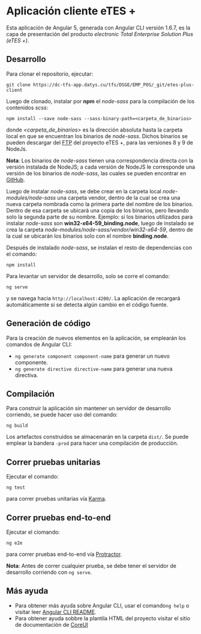 # Aplicación cliente eTES +

Esta aplicación de Angular 5, generada con Angular CLI versión 1.6.7, 
es la capa de presentación del producto *electronic Total Enterprise 
Solution Plus (eTES +)*.

## Desarrollo
Para clonar el repositorio, ejecutar:  
  
`git clone https://dc-tfs-app.datys.cu/tfs/DSGE/EMP_POS/_git/etes-plus-client`  
  
Luego de clonado, instalar por **npm** el *node-sass* para la compilación
de los contenidos *scss*:   
 
`npm install --save node-sass --sass-binary-path=<carpeta_de_binarios>`  
  
donde *<carpeta_de_binarios>* es la dirección absoluta hasta la carpeta
local en que se encuentran los binarios de *node-sass*. Dichos binarios
se pueden descargar del [FTP](http://172.20.10.67:8081) del proyecto eTES +,
para las versiones 8 y 9 de NodeJs.  
  
**Nota**: Los binarios de *node-sass* tienen una correspondencia directa
con la versión instalada de NodeJS; a cada versión de NodeJS le corresponde
una versión de los binarios de *node-sass*, las cuales se pueden encontrar 
en [GitHub](https://github.com/sass/node-sass/releases).  

Luego de instalar *node-sass*, se debe crear en la carpeta local *node-modules/node-sass*
una carpeta vendor, dentro de la cual se crea una nueva carpeta nombrada
como la primera parte del nombre de los binarios. Dentro de esa carpeta se
ubicará una copia de los binarios, pero llevando solo la segunda parte
de su nombre. Ejemplo: si los binarios utilizados para instalar *node-sass*
son **win32-x64-59_binding.node**, luego de instalado se crea la carpeta
*node-modules/node-sass/vendor/win32-x64-59*, dentro de la cual se ubicarán
los binarios solo con el nombre **binding.node**.    
  
Después de instalado *node-sass*, se instalan el resto de dependencias con el comando:  
  
`npm install`  

Para levantar un servidor de desarrollo, solo se corre el comando:  

`ng serve`  
  
y se navega hacia `http://localhost:4200/`. La aplicación de recargará automáticamente
si se detecta algún cambio en el código fuente.

## Generación de código

Para la creación de nuevos elementos en la aplicación, se emplearán los
comandos de Angular CLI:  
  
* `ng generate component component-name` para generar un nuevo componente.
* `ng generate directive directive-name` para generar una nueva directiva.

## Compilación

Para construir la aplicación sin mantener un servidor de desarrollo corriendo,
se puede hacer uso del comando:  
  
`ng build`  
  
Los artefactos construidos se almacenarán en la carpeta `dist/`. 
Se puede emplear la bandera `-prod` para hacer una compilación de producción.

## Correr pruebas unitarias

Ejecutar el comando:  
  
`ng test`  
  
para correr pruebas unitarias vía [Karma](https://karma-runner.github.io).

## Correr pruebas end-to-end

Ejecutar el ciomando:  
  
`ng e2e`  
  
para correr pruebas end-to-end vía [Protractor](http://www.protractortest.org/).
  
**Nota**: Antes de correr cualquier prueba, se debe tener el servidor de
desarrollo corriendo con `ng serve`.

## Más ayuda

* Para obtener más ayuda sobre Angular CLI, usar el comando`ng help` o
visitar leer [Angular CLI README](https://github.com/angular/angular-cli/blob/master/README.md).
* Para obtener ayuda sobbre la plantila HTML del proyecto visitar
el sitio de documentación de [CoreUI](https://coreui.io/docs/getting-started/introduction/)

